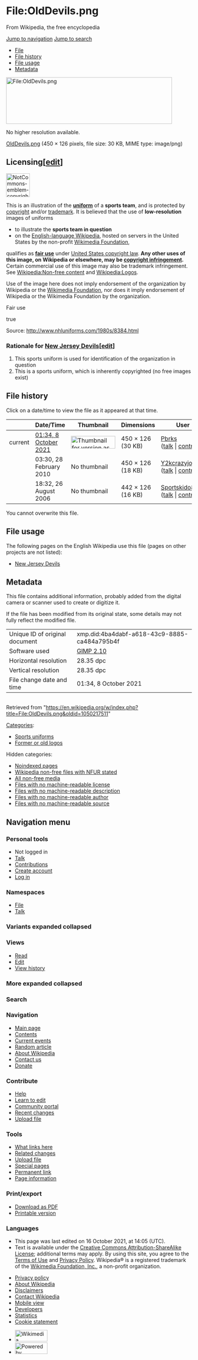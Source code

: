 <span id="top"></span>

# File:OldDevils.png

From Wikipedia, the free encyclopedia

<a href="#mw-head" class="mw-jump-link">Jump to navigation</a> <a href="#searchInput" class="mw-jump-link">Jump to search</a>

- [File](#file)
- [File history](#filehistory)
- [File usage](#filelinks)
- [Metadata](#metadata)

[<img src="http://upload.wikimedia.org/wikipedia/en/d/da/OldDevils.png" alt="File:OldDevils.png" width="450" height="126" />](http://upload.wikimedia.org/wikipedia/en/d/da/OldDevils.png)

No higher resolution available.

<a href="http://upload.wikimedia.org/wikipedia/en/d/da/OldDevils.png" class="internal" title="OldDevils.png">OldDevils.png</a> ‎<span class="fileInfo">(450 × 126 pixels, file size: 30 KB, MIME type: <span class="mime-type">image/png</span>)</span>

## <span id="Licensing" class="mw-headline">Licensing</span><span class="mw-editsection"><span class="mw-editsection-bracket">\[</span>[edit](https://en.wikipedia.org/w/index.php?title=File:OldDevils.png&action=edit&section=1 "Edit section: Licensing")<span class="mw-editsection-bracket">\]</span></span>

<a href="https://en.wikipedia.org/wiki/File:NotCommons-emblem-copyrighted.svg" class="image"><img src="http://upload.wikimedia.org/wikipedia/en/thumb/c/c3/NotCommons-emblem-copyrighted.svg/64px-NotCommons-emblem-copyrighted.svg.png" alt="NotCommons-emblem-copyrighted.svg" srcset="
                            //upload.wikimedia.org/wikipedia/en/thumb/c/c3/NotCommons-emblem-copyrighted.svg/96px-NotCommons-emblem-copyrighted.svg.png  1.5x,
                            //upload.wikimedia.org/wikipedia/en/thumb/c/c3/NotCommons-emblem-copyrighted.svg/128px-NotCommons-emblem-copyrighted.svg.png 2x
                          " width="64" height="64" /></a>

This is an illustration of the **[uniform](https://en.wikipedia.org/wiki/Uniform "Uniform")** of a **sports team**, and is protected by [copyright](https://en.wikipedia.org/wiki/Copyright "Copyright") and/or [trademark](https://en.wikipedia.org/wiki/Trademark "Trademark"). It is believed that the use of **low-resolution** images of uniforms

- to illustrate the **sports team in question**
- on the <a href="https://en.wikipedia.org/wiki/Wikipedia:Main_Page" class="mw-redirect" title="Wikipedia:Main Page">English-language Wikipedia</a>, hosted on servers in the United States by the non-profit <a href="https://foundation.wikimedia.org/wiki/Home" class="extiw" title="wmf:Home">Wikimedia Foundation</a>,

qualifies as **[fair use](https://en.wikipedia.org/wiki/Fair_use "Fair use")** under <a href="https://en.wikipedia.org/wiki/United_States_copyright_law" class="mw-redirect" title="United States copyright law">United States copyright law</a>. **Any other uses of this image, on Wikipedia or elsewhere, may be [copyright infringement](https://en.wikipedia.org/wiki/Copyright_infringement "Copyright infringement").** Certain commercial use of this image may also be trademark infringement. See [Wikipedia:Non-free content](https://en.wikipedia.org/wiki/Wikipedia:Non-free_content "Wikipedia:Non-free content") and [Wikipedia:Logos](https://en.wikipedia.org/wiki/Wikipedia:Logos "Wikipedia:Logos").

Use of the image here does not imply endorsement of the organization by Wikipedia or the [Wikimedia Foundation](https://en.wikipedia.org/wiki/Wikimedia_Foundation "Wikimedia Foundation"), nor does it imply endorsement of Wikipedia or the Wikimedia Foundation by the organization.

Fair use

true

Source: <a href="http://www.nhluniforms.com/1980s/8384.html" class="external free">http://www.nhluniforms.com/1980s/8384.html</a>

### <span id="Rationale_for_New_Jersey_Devils" class="mw-headline">Rationale for [New Jersey Devils](https://en.wikipedia.org/wiki/New_Jersey_Devils "New Jersey Devils")</span><span class="mw-editsection"><span class="mw-editsection-bracket">\[</span>[edit](https://en.wikipedia.org/w/index.php?title=File:OldDevils.png&action=edit&section=2 "Edit section: Rationale for New Jersey Devils")<span class="mw-editsection-bracket">\]</span></span>

1.  This sports uniform is used for identification of the organization in question
2.  This is a sports uniform, which is inherently copyrighted (no free images exist)

## File history

Click on a date/time to view the file as it appeared at that time.

<table><thead><tr class="header"><th></th><th>Date/Time</th><th>Thumbnail</th><th>Dimensions</th><th>User</th><th>Comment</th></tr></thead><tbody><tr class="odd"><td>current</td><td><a href="http://upload.wikimedia.org/wikipedia/en/d/da/OldDevils.png">01:34, 8 October 2021</a></td><td><a href="http://upload.wikimedia.org/wikipedia/en/d/da/OldDevils.png"><img src="http://upload.wikimedia.org/wikipedia/en/thumb/d/da/OldDevils.png/120px-OldDevils.png" alt="Thumbnail for version as of 01:34, 8 October 2021" width="120" height="34" /></a></td><td>450 × 126 <span style="white-space: nowrap">(30 KB)</span></td><td><a href="https://en.wikipedia.org/wiki/User:Pbrks" class="mw-userlink" title="User:Pbrks">Pbrks</a><span style="white-space: nowrap"> <span class="mw-usertoollinks">(<a href="https://en.wikipedia.org/wiki/User_talk:Pbrks" class="mw-usertoollinks-talk" title="User talk:Pbrks">talk</a> | <a href="https://en.wikipedia.org/wiki/Special:Contributions/Pbrks" class="mw-usertoollinks-contribs" title="Special:Contributions/Pbrks">contribs</a>)</span></span></td><td>transparency</td></tr><tr class="even"><td></td><td><span class="history-deleted">03:30, 28 February 2010</span></td><td>No thumbnail</td><td>450 × 126 <span style="white-space: nowrap">(18 KB)</span></td><td><a href="https://en.wikipedia.org/wiki/User:Y2kcrazyjoker4" class="mw-userlink" title="User:Y2kcrazyjoker4">Y2kcrazyjoker4</a><span style="white-space: nowrap"> <span class="mw-usertoollinks">(<a href="https://en.wikipedia.org/wiki/User_talk:Y2kcrazyjoker4" class="mw-usertoollinks-talk" title="User talk:Y2kcrazyjoker4">talk</a> | <a href="https://en.wikipedia.org/wiki/Special:Contributions/Y2kcrazyjoker4" class="mw-usertoollinks-contribs" title="Special:Contributions/Y2kcrazyjoker4">contribs</a>)</span></span></td><td>Making colors more accurate</td></tr><tr class="odd"><td></td><td><span class="history-deleted">18:32, 26 August 2006</span></td><td>No thumbnail</td><td>442 × 126 <span style="white-space: nowrap">(16 KB)</span></td><td><a href="https://en.wikipedia.org/wiki/User:Sportskido8" class="mw-userlink" title="User:Sportskido8">Sportskido8</a><span style="white-space: nowrap"> <span class="mw-usertoollinks">(<a href="https://en.wikipedia.org/wiki/User_talk:Sportskido8" class="mw-usertoollinks-talk" title="User talk:Sportskido8">talk</a> | <a href="https://en.wikipedia.org/wiki/Special:Contributions/Sportskido8" class="mw-usertoollinks-contribs" title="Special:Contributions/Sportskido8">contribs</a>)</span></span></td><td></td></tr></tbody></table>

You cannot overwrite this file.

## File usage

The following pages on the English Wikipedia use this file (pages on other projects are not listed):

- [New Jersey Devils](https://en.wikipedia.org/wiki/New_Jersey_Devils "New Jersey Devils")

## Metadata

This file contains additional information, probably added from the digital camera or scanner used to create or digitize it.

If the file has been modified from its original state, some details may not fully reflect the modified file.

<table><tbody><tr class="odd"><td>Unique ID of original document</td><td>xmp.did:4ba4dabf-a618-43c9-8885-ca484a795b4f</td></tr><tr class="even"><td>Software used</td><td><a href="https://en.wikipedia.org/wiki/GIMP_2.10" class="mw-redirect" title="GIMP 2.10">GIMP 2.10</a></td></tr><tr class="odd"><td>Horizontal resolution</td><td>28.35 dpc</td></tr><tr class="even"><td>Vertical resolution</td><td>28.35 dpc</td></tr><tr class="odd"><td>File change date and time</td><td>01:34, 8 October 2021</td></tr></tbody></table>

<img src="http://en.wikipedia.org/wiki/Special:CentralAutoLogin/start?type=1x1" width="1" height="1" />

Retrieved from "<https://en.wikipedia.org/w/index.php?title=File:OldDevils.png&oldid=1050217511>"

[Categories](https://en.wikipedia.org/wiki/Help:Category "Help:Category"):

- [Sports uniforms](https://en.wikipedia.org/wiki/Category:Sports_uniforms "Category:Sports uniforms")
- [Former or old logos](https://en.wikipedia.org/wiki/Category:Former_or_old_logos "Category:Former or old logos")

Hidden categories:

- [Noindexed pages](https://en.wikipedia.org/wiki/Category:Noindexed_pages "Category:Noindexed pages")
- [Wikipedia non-free files with NFUR stated](https://en.wikipedia.org/wiki/Category:Wikipedia_non-free_files_with_NFUR_stated "Category:Wikipedia non-free files with NFUR stated")
- [All non-free media](https://en.wikipedia.org/wiki/Category:All_non-free_media "Category:All non-free media")
- [Files with no machine-readable license](https://en.wikipedia.org/wiki/Category:Files_with_no_machine-readable_license "Category:Files with no machine-readable license")
- [Files with no machine-readable description](https://en.wikipedia.org/wiki/Category:Files_with_no_machine-readable_description "Category:Files with no machine-readable description")
- [Files with no machine-readable author](https://en.wikipedia.org/wiki/Category:Files_with_no_machine-readable_author "Category:Files with no machine-readable author")
- [Files with no machine-readable source](https://en.wikipedia.org/wiki/Category:Files_with_no_machine-readable_source "Category:Files with no machine-readable source")

## Navigation menu

### Personal tools

- <span id="pt-anonuserpage">Not logged in</span>
- <span id="pt-anontalk">[Talk](https://en.wikipedia.org/wiki/Special:MyTalk "Discussion about edits from this IP address [n]")</span>
- <span id="pt-anoncontribs">[Contributions](https://en.wikipedia.org/wiki/Special:MyContributions "A list of edits made from this IP address [y]")</span>
- <span id="pt-createaccount">[Create account](https://en.wikipedia.org/w/index.php?title=Special:CreateAccount&returnto=File%3AOldDevils.png "You are encouraged to create an account and log in; however, it is not mandatory")</span>
- <span id="pt-login">[Log in](https://en.wikipedia.org/w/index.php?title=Special:UserLogin&returnto=File%3AOldDevils.png "You're encouraged to log in; however, it's not mandatory. [o]")</span>

### Namespaces

- <span id="ca-nstab-image">[File](https://en.wikipedia.org/wiki/File:OldDevils.png "View the file page [c]")</span>
- <span id="ca-talk">[Talk](https://en.wikipedia.org/wiki/File_talk:OldDevils.png "Discuss improvements to the content page [t]")</span>

### Variants <span class="vector-menu-checkbox-expanded">expanded</span> <span class="vector-menu-checkbox-collapsed">collapsed</span>

### Views

- <span id="ca-view">[Read](https://en.wikipedia.org/wiki/File:OldDevils.png)</span>
- <span id="ca-edit">[Edit](https://en.wikipedia.org/w/index.php?title=File:OldDevils.png&action=edit "Edit this page [e]")</span>
- <span id="ca-history">[View history](https://en.wikipedia.org/w/index.php?title=File:OldDevils.png&action=history "Past revisions of this page [h]")</span>

### More <span class="vector-menu-checkbox-expanded">expanded</span> <span class="vector-menu-checkbox-collapsed">collapsed</span>

### Search

<a href="https://en.wikipedia.org/wiki/Main_Page" class="mw-wiki-logo" title="Visit the main page"></a>

### Navigation

- <span id="n-mainpage-description">[Main page](https://en.wikipedia.org/wiki/Main_Page "Visit the main page [z]")</span>
- <span id="n-contents">[Contents](https://en.wikipedia.org/wiki/Wikipedia:Contents "Guides to browsing Wikipedia")</span>
- <span id="n-currentevents">[Current events](https://en.wikipedia.org/wiki/Portal:Current_events "Articles related to current events")</span>
- <span id="n-randompage">[Random article](https://en.wikipedia.org/wiki/Special:Random "Visit a randomly selected article [x]")</span>
- <span id="n-aboutsite">[About Wikipedia](https://en.wikipedia.org/wiki/Wikipedia:About "Learn about Wikipedia and how it works")</span>
- <span id="n-contactpage">[Contact us](http://en.wikipedia.org/wiki/Wikipedia:Contact_us "How to contact Wikipedia")</span>
- <span id="n-sitesupport">[Donate](https://donate.wikimedia.org/wiki/Special:FundraiserRedirector?utm_source=donate&utm_medium=sidebar&utm_campaign=C13_en.wikipedia.org&uselang=en "Support us by donating to the Wikimedia Foundation")</span>

### Contribute

- <span id="n-help">[Help](https://en.wikipedia.org/wiki/Help:Contents "Guidance on how to use and edit Wikipedia")</span>
- <span id="n-introduction">[Learn to edit](https://en.wikipedia.org/wiki/Help:Introduction "Learn how to edit Wikipedia")</span>
- <span id="n-portal">[Community portal](https://en.wikipedia.org/wiki/Wikipedia:Community_portal "The hub for editors")</span>
- <span id="n-recentchanges">[Recent changes](https://en.wikipedia.org/wiki/Special:RecentChanges "A list of recent changes to Wikipedia [r]")</span>
- <span id="n-upload">[Upload file](https://en.wikipedia.org/wiki/Wikipedia:File_Upload_Wizard "Add images or other media for use on Wikipedia")</span>

### Tools

- <span id="t-whatlinkshere">[What links here](https://en.wikipedia.org/wiki/Special:WhatLinksHere/File:OldDevils.png "List of all English Wikipedia pages containing links to this page [j]")</span>
- <span id="t-recentchangeslinked">[Related changes](https://en.wikipedia.org/wiki/Special:RecentChangesLinked/File:OldDevils.png "Recent changes in pages linked from this page [k]")</span>
- <span id="t-upload">[Upload file](https://en.wikipedia.org/wiki/Wikipedia:File_Upload_Wizard "Upload files [u]")</span>
- <span id="t-specialpages">[Special pages](https://en.wikipedia.org/wiki/Special:SpecialPages "A list of all special pages [q]")</span>
- <span id="t-permalink">[Permanent link](https://en.wikipedia.org/w/index.php?title=File:OldDevils.png&oldid=1050217511 "Permanent link to this revision of this page")</span>
- <span id="t-info">[Page information](https://en.wikipedia.org/w/index.php?title=File:OldDevils.png&action=info "More information about this page")</span>

### Print/export

- <span id="electron-print_pdf">[Download as PDF](https://en.wikipedia.org/w/index.php?title=Special:DownloadAsPdf&page=File%3AOldDevils.png&action=show-download-screen)</span>
- <span id="t-print">[Printable version](<javascript:print();> "Printable version of this page [p]")</span>

### Languages

<span class="uls-after-portlet-link"></span>

- <span id="footer-info-lastmod">This page was last edited on 16 October 2021, at 14:05<span class="anonymous-show"> (UTC)</span>.</span>
- <span id="footer-info-copyright">Text is available under the [Creative Commons Attribution-ShareAlike License](http://en.wikipedia.org/wiki/Wikipedia:Text_of_Creative_Commons_Attribution-ShareAlike_3.0_Unported_License)[](http://creativecommons.org/licenses/by-sa/3.0/); additional terms may apply. By using this site, you agree to the [Terms of Use](http://foundation.wikimedia.org/wiki/Terms_of_Use) and [Privacy Policy](http://foundation.wikimedia.org/wiki/Privacy_policy). Wikipedia® is a registered trademark of the [Wikimedia Foundation, Inc.](http://www.wikimediafoundation.org/), a non-profit organization.</span>

<!-- -->

- <span id="footer-places-privacy"><a href="https://foundation.wikimedia.org/wiki/Privacy_policy" class="extiw" title="wmf:Privacy policy">Privacy policy</a></span>
- <span id="footer-places-about">[About Wikipedia](https://en.wikipedia.org/wiki/Wikipedia:About "Wikipedia:About")</span>
- <span id="footer-places-disclaimer">[Disclaimers](https://en.wikipedia.org/wiki/Wikipedia:General_disclaimer "Wikipedia:General disclaimer")</span>
- <span id="footer-places-contact">[Contact Wikipedia](http://en.wikipedia.org/wiki/Wikipedia:Contact_us)</span>
- <span id="footer-places-mobileview"><a href="http://en.m.wikipedia.org/w/index.php?title=File:OldDevils.png&amp;mobileaction=toggle_view_mobile" class="noprint stopMobileRedirectToggle">Mobile view</a></span>
- <span id="footer-places-developers">[Developers](https://www.mediawiki.org/wiki/Special:MyLanguage/How_to_contribute)</span>
- <span id="footer-places-statslink">[Statistics](https://stats.wikimedia.org/#/en.wikipedia.org)</span>
- <span id="footer-places-cookiestatement">[Cookie statement](https://foundation.wikimedia.org/wiki/Cookie_statement)</span>

<!-- -->

- <span id="footer-copyrightico">[<img src="https://en.wikipedia.org/static/images/footer/wikimedia-button.png" alt="Wikimedia Foundation" srcset="
                  /static/images/footer/wikimedia-button-1.5x.png 1.5x,
                  /static/images/footer/wikimedia-button-2x.png   2x
                " width="88" height="31" />](https://wikimediafoundation.org/)</span>
- <span id="footer-poweredbyico">[<img src="https://en.wikipedia.org/static/images/footer/poweredby_mediawiki_88x31.png" alt="Powered by MediaWiki" srcset="
                  /static/images/footer/poweredby_mediawiki_132x47.png 1.5x,
                  /static/images/footer/poweredby_mediawiki_176x62.png 2x
                " width="88" height="31" />](https://www.mediawiki.org/)</span>
